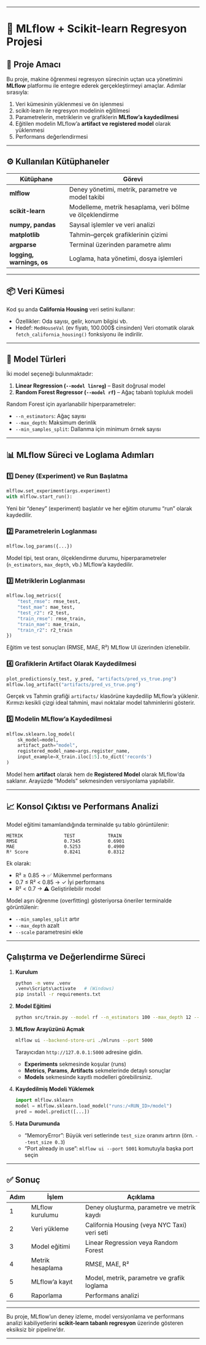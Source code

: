 
---

# 📘 MLflow + Scikit-learn Regresyon Projesi

## 🎯 Proje Amacı

Bu proje, makine öğrenmesi regresyon sürecinin uçtan uca yönetimini **MLflow** platformu ile entegre ederek gerçekleştirmeyi amaçlar.
Adımlar sırasıyla:

1. Veri kümesinin yüklenmesi ve ön işlenmesi
2. scikit-learn ile regresyon modelinin eğitilmesi
3. Parametrelerin, metriklerin ve grafiklerin **MLflow’a kaydedilmesi**
4. Eğitilen modelin MLflow’a **artifact ve registered model** olarak yüklenmesi
5. Performans değerlendirmesi

---

## ⚙️ Kullanılan Kütüphaneler

| Kütüphane                 | Görevi                                                   |
| ------------------------- | -------------------------------------------------------- |
| **mlflow**                | Deney yönetimi, metrik, parametre ve model takibi        |
| **scikit-learn**          | Modelleme, metrik hesaplama, veri bölme ve ölçeklendirme |
| **numpy, pandas**         | Sayısal işlemler ve veri analizi                         |
| **matplotlib**            | Tahmin–gerçek grafiklerinin çizimi                       |
| **argparse**              | Terminal üzerinden parametre alımı                       |
| **logging, warnings, os** | Loglama, hata yönetimi, dosya işlemleri                  |

---

## 📦 Veri Kümesi

Kod şu anda **California Housing** veri setini kullanır:

* Özellikler: Oda sayısı, gelir, konum bilgisi vb.
* Hedef: `MedHouseVal` (ev fiyatı, 100.000$ cinsinden)
  Veri otomatik olarak `fetch_california_housing()` fonksiyonu ile indirilir.


---

## 🧠 Model Türleri

İki model seçeneği bulunmaktadır:

1. **Linear Regression (`--model linreg`)** – Basit doğrusal model
2. **Random Forest Regressor (`--model rf`)** – Ağaç tabanlı topluluk modeli

Random Forest için ayarlanabilir hiperparametreler:

* `--n_estimators`: Ağaç sayısı
* `--max_depth`: Maksimum derinlik
* `--min_samples_split`: Dallanma için minimum örnek sayısı

---

## 📊 MLflow Süreci ve Loglama Adımları

### 1️⃣ Deney (Experiment) ve Run Başlatma

```python
mlflow.set_experiment(args.experiment)
with mlflow.start_run():
```

Yeni bir “deney” (experiment) başlatılır ve her eğitim oturumu “run” olarak kaydedilir.

### 2️⃣ Parametrelerin Loglanması

```python
mlflow.log_params({...})
```

Model tipi, test oranı, ölçeklendirme durumu, hiperparametreler (`n_estimators`, `max_depth`, vb.) MLflow’a kaydedilir.

### 3️⃣ Metriklerin Loglanması

```python
mlflow.log_metrics({
    "test_rmse": rmse_test,
    "test_mae": mae_test,
    "test_r2": r2_test,
    "train_rmse": rmse_train,
    "train_mae": mae_train,
    "train_r2": r2_train
})
```

Eğitim ve test sonuçları (RMSE, MAE, R²) MLflow UI üzerinden izlenebilir.

### 4️⃣ Grafiklerin Artifact Olarak Kaydedilmesi

```python
plot_predictions(y_test, y_pred, "artifacts/pred_vs_true.png")
mlflow.log_artifact("artifacts/pred_vs_true.png")
```

Gerçek vs Tahmin grafiği `artifacts/` klasörüne kaydedilip MLflow’a yüklenir.
Kırmızı kesikli çizgi ideal tahmini, mavi noktalar model tahminlerini gösterir.

### 5️⃣ Modelin MLflow’a Kaydedilmesi

```python
mlflow.sklearn.log_model(
    sk_model=model,
    artifact_path="model",
    registered_model_name=args.register_name,
    input_example=X_train.iloc[:5].to_dict('records')
)
```

Model hem **artifact** olarak hem de **Registered Model** olarak MLflow’da saklanır.
Arayüzde “Models” sekmesinden versiyonlama yapılabilir.

---

## 📈 Konsol Çıktısı ve Performans Analizi

Model eğitimi tamamlandığında terminalde şu tablo görüntülenir:

```
METRIK               TEST            TRAIN
RMSE                 0.7345          0.6901
MAE                  0.5253          0.4900
R² Score             0.8241          0.8312
```

Ek olarak:

* R² ≥ 0.85 → ✅ Mükemmel performans
* 0.7 ≤ R² < 0.85 → ✓ İyi performans
* R² < 0.7 → ⚠ Geliştirilebilir model

Model aşırı öğrenme (overfitting) gösteriyorsa öneriler terminalde görüntülenir:

* `--min_samples_split` artır
* `--max_depth` azalt
* `--scale` parametresini ekle

---

## Çalıştırma ve Değerlendirme Süreci

1. **Kurulum**

   ```bash
   python -m venv .venv
   .venv\Scripts\activate   # (Windows)
   pip install -r requirements.txt
   ```
2. **Model Eğitimi**

   ```bash
   python src/train.py --model rf --n_estimators 100 --max_depth 12 --scale
   ```
3. **MLflow Arayüzünü Açmak**

   ```bash
   mlflow ui --backend-store-uri ./mlruns --port 5000
   ```

   Tarayıcıdan `http://127.0.0.1:5000` adresine gidin.

   * **Experiments** sekmesinde koşular (runs)
   * **Metrics**, **Params**, **Artifacts** sekmelerinde detaylı sonuçlar
   * **Models** sekmesinde kayıtlı modelleri görebilirsiniz.
4. **Kaydedilmiş Modeli Yüklemek**

   ```python
   import mlflow.sklearn
   model = mlflow.sklearn.load_model("runs:/<RUN_ID>/model")
   pred = model.predict([...])
   ```
5. **Hata Durumunda**

   * “MemoryError”: Büyük veri setlerinde `test_size` oranını artırın (örn. `--test_size 0.3`)
   * “Port already in use”: `mlflow ui --port 5001` komutuyla başka port seçin

---

## ✅ Sonuç

| Adım | İşlem            | Açıklama                                     |
| ---- | ---------------- | -------------------------------------------- |
| 1    | MLflow kurulumu  | Deney oluşturma, parametre ve metrik kaydı   |
| 2    | Veri yükleme     | California Housing (veya NYC Taxi) veri seti |
| 3    | Model eğitimi    | Linear Regression veya Random Forest         |
| 4    | Metrik hesaplama | RMSE, MAE, R²                                |
| 5    | MLflow’a kayıt   | Model, metrik, parametre ve grafik loglama   |
| 6    | Raporlama        | Performans analizi      |

---

Bu proje, MLflow’un deney izleme, model versiyonlama ve performans analizi kabiliyetlerini **scikit-learn tabanlı regresyon** üzerinde gösteren eksiksiz bir pipeline’dır.

---
